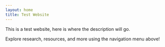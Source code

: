 ```yaml
---
layout: home
title: Test Website
---
```


This is a test website, here is where the description will go.

Explore research, resources, and more using the navigation menu above!
